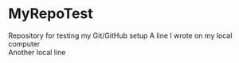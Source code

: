 # MyRepoTest
Repository for testing my Git/GitHub setup
A line I wrote on my local computer  
Another local line
